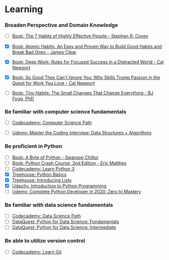 # Learning

### Broaden Perspective and Domain Knowledge

- [ ] [Book: The 7 Habits of Highly Effective People - Stephen R. Covey](https://smile.amazon.com/Habits-Highly-Effective-People-Powerful/dp/1982137134/ref=sr_1_1_sspa?crid=96GJABIXVKGA&dchild=1&keywords=the+7+habits+of+highly+effective+people&qid=1593369304&s=books&sprefix=the+7+ha%2Cstripbooks%2C196&sr=1-1-spons&psc=1&spLa=ZW5jcnlwdGVkUXVhbGlmaWVyPUExTExMWFJQMFo5MktZJmVuY3J5cHRlZElkPUEwODEwOTU3M040QlFNQ1g1T1JFMiZlbmNyeXB0ZWRBZElkPUEwNDEzMjQzMk82WUZFWllJVDUzMiZ3aWRnZXROYW1lPXNwX2F0ZiZhY3Rpb249Y2xpY2tSZWRpcmVjdCZkb05vdExvZ0NsaWNrPXRydWU=)
- [X] [Book: Atomic Habits: An Easy and Proven Way to Build Good Habits and Break Bad Ones - James Clear](https://smile.amazon.com/Atomic-Habits-Proven-Build-Break/dp/0735211299/ref=tmm_hrd_swatch_0?_encoding=UTF8&qid=1591208069&sr=8-3)
- [X] [Book: Deep Work: Rules for Focused Success in a Distracted World - Cal Newport](https://smile.amazon.com/Deep-Work-Focused-Success-Distracted/dp/1455586676/ref=tmm_pap_swatch_0?_encoding=UTF8&qid=1591208230&sr=1-2)
- [X] [Book: So Good They Can't Ignore You: Why Skills Trump Passion in the Quest for Work You Love - Cal Newport](https://smile.amazon.com/Good-They-Cant-Ignore-You/dp/1455509124/ref=pd_sbs_14_3/131-8676769-8064859?_encoding=UTF8&pd_rd_i=1455509124&pd_rd_r=acc8579d-5d05-4eea-b593-42e19741349b&pd_rd_w=Hqo3b&pd_rd_wg=Cn8uZ&pf_rd_p=d9804894-61b7-40b3-ba58-197116cffd9d&pf_rd_r=TE40C5YH5V0GX5XWJ5EW&psc=1&refRID=TE40C5YH5V0GX5XWJ5EW)
- [ ] [Book: Tiny Habits: The Small Changes That Change Everything - BJ Fogg, PhD](https://smile.amazon.com/Tiny-Habits-Changes-Change-Everything/dp/0358003326/ref=sr_1_2?dchild=1&keywords=tiny+habits&qid=1591208138&sr=8-2)


### Be familiar with computer science fundamentals
- [ ] [Codecademy: Computer Science Path](https://www.codecademy.com/learn/paths/computer-science)
- [ ] [Udemy: Master the Coding Interview: Data Structures + Algorithms](https://www.udemy.com/course/master-the-coding-interview-data-structures-algorithms/)


### Be proficient in Python
- [ ] [Book: A Byte of Python - Swaroop Chitlur](https://python.swaroopch.com)
- [ ] [Book: Python Crash Course, 2nd Edition - Eric Matthes](https://smile.amazon.com/Python-Crash-Course-2nd-Edition/dp/1593279280/ref=sr_1_1?crid=43TUMD5TEA1W&dchild=1&keywords=python+crash+course+3rd+edition&qid=1592859866&sprefix=python+cars%2Caps%2C192&sr=8-1)
- [ ] [Codecademy: Learn Python 3](https://www.codecademy.com/learn/learn-python-3)
- [X] [Treehouse: Python Basics](https://teamtreehouse.com/library/python-basics)
- [X] [Treehouse: Introducing Lists](https://teamtreehouse.com/library/introducing-lists)
- [X] [Udacity: Introduction to Python Programming](https://classroom.udacity.com/courses/ud1110)
- [ ] [Udemy: Complete Python Developer in 2020: Zero to Mastery](https://www.udemy.com/course/complete-python-developer-zero-to-mastery/)

### Be familiar with data science fundamentals
- [ ] [Codecademy: Data Science Path](https://www.codecademy.com/learn/paths/data-science)
- [ ] [DataQuest: Python for Data Science: Fundamentals](https://app.dataquest.io/course/python-for-data-science-fundamentals)
- [ ] [DataQuest: Python for Data Science: Intermediate](https://app.dataquest.io/course/python-for-data-science-intermediate)

### Be able to utilize version control
- [ ] [Codecademy: Learn Git](https://www.codecademy.com/learn/learn-git)
